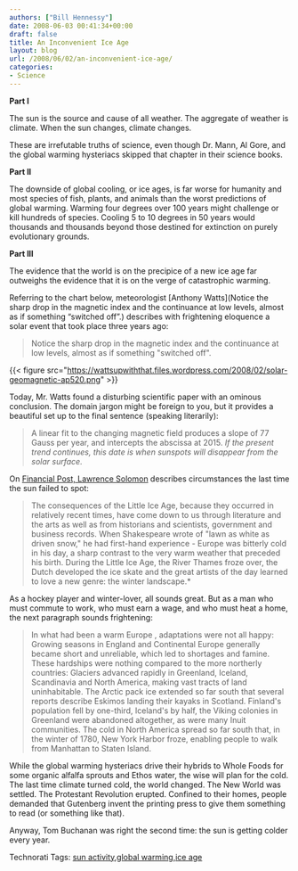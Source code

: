 ```yaml
---
authors: ["Bill Hennessy"]
date: 2008-06-03 00:41:34+00:00
draft: false
title: An Inconvenient Ice Age
layout: blog
url: /2008/06/02/an-inconvenient-ice-age/
categories:
- Science
---
```


**Part I**

 

The sun is the source and cause of all weather. The aggregate of weather is climate. When the sun changes, climate changes.

 

These are irrefutable truths of science, even though Dr. Mann, Al Gore, and the global warming hysteriacs skipped that chapter in their science books.

 

 

**Part II**

 

The downside of global cooling, or ice ages, is far worse for humanity and most species of fish, plants, and animals than the worst predictions of global warming. Warming four degrees over 100 years might challenge or kill hundreds of species. Cooling 5 to 10 degrees in 50 years would thousands and thousands beyond those destined for extinction on purely evolutionary grounds.

 

 

**Part III**

 

The evidence that the world is on the precipice of a new ice age far outweighs the evidence that it is on the verge of catastrophic warming.

 

Referring to the chart below, meteorologist [Anthony Watts](Notice the sharp drop in the magnetic index and the continuance at low levels, almost as if something “switched off”.) describes with frightening eloquence a solar event that took place three years ago:

 

>   
> 
> Notice the sharp drop in the magnetic index and the continuance at low levels, almost as if something "switched off".
> 
> 

 

 

{{< figure src="https://wattsupwiththat.files.wordpress.com/2008/02/solar-geomagnetic-ap520.png" >}}


 

Today, Mr. Watts found a disturbing scientific paper with an ominous conclusion. The domain jargon might be foreign to you, but it provides a beautiful set up to the final sentence (speaking literarily):

 

>   
> 
> A linear fit to the changing magnetic field produces a slope of 77 Gauss per year, and intercepts the abscissa at 2015. _If the present trend continues, this date is when sunspots will disappear from the solar surface._
> 
> 

 

On [Financial Post, Lawrence Solomon](https://network.nationalpost.com/np/blogs/fpcomment/archive/2008/05/30/the-deniers-our-spotless-sun.aspx) describes circumstances the last time the sun failed to spot:

 

>   
> 
> The consequences of the Little Ice Age, because they occurred in relatively recent times, have come down to us through literature and the arts as well as from historians and scientists, government and business records. When Shakespeare wrote of "lawn as white as driven snow," he had first-hand experience - Europe was bitterly cold in his day, a sharp contrast to the very warm weather that preceded his birth. During the Little Ice Age, the River Thames froze over, the Dutch developed the ice skate and the great artists of the day learned to love a new genre: the winter landscape.*

> 
> 

 

As a hockey player and winter-lover, all sounds great. But as a man who must commute to work, who must earn a wage, and who must heat a home, the next paragraph sounds frightening:

 

>   
> 
> In what had been a warm Europe , adaptations were not all happy: Growing seasons in England and Continental Europe generally became short and unreliable, which led to shortages and famine. These hardships were nothing compared to the more northerly countries: Glaciers advanced rapidly in Greenland, Iceland, Scandinavia and North America, making vast tracts of land uninhabitable. The Arctic pack ice extended so far south that several reports describe Eskimos landing their kayaks in Scotland. Finland's population fell by one-third, Iceland's by half, the Viking colonies in Greenland were abandoned altogether, as were many Inuit communities. The cold in North America spread so far south that, in the winter of 1780, New York Harbor froze, enabling people to walk from Manhattan to Staten Island.
> 
> 

 

While the global warming hysteriacs drive their hybrids to Whole Foods for some organic alfalfa sprouts and Ethos water, the wise will plan for the cold. The last time climate turned cold, the world changed. The New World was settled. The Protestant Revolution erupted. Confined to their homes, people demanded that Gutenberg invent the printing press to give them something to read (or something like that).

 

Anyway, Tom Buchanan was right the second time: the sun is getting colder every year.

 

 

Technorati Tags: [sun activity](https://technorati.com/tags/sun%20activity),[global warming](https://technorati.com/tags/global%20warming),[ice age](https://technorati.com/tags/ice%20age)
